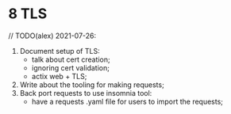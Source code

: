# 8 TLS

// TODO(alex) 2021-07-26:

1. Document setup of TLS:
   - talk about cert creation;
   - ignoring cert validation;
   - actix web + TLS;
2. Write about the tooling for making requests;
3. Back port requests to use insomnia tool:
   - have a requests .yaml file for users to import the requests;
